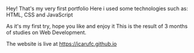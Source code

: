 Hey! That's my very first portfolio
Here i used some technologies such as:
HTML, CSS and JavaScript

As it's my first try, hope you like and enjoy it
This is the result of 3 months of studies on Web Development.


The website is live at https://icarufc.github.io
